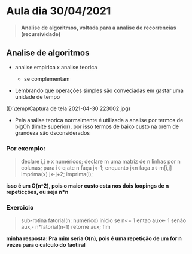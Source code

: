 # Aula dia 30/04/2021
>**Analise de algoritmos, voltada para a analise de recorrencias (recursividade)**

## Analise de algoritmos

* analise empirica x analise teorica
    * se complementam

* Lembrando que operações simples são conveciadas em gastar uma unidade de tempo

(D:\temp\Captura de tela 2021-04-30 223002.jpg)

* Pela analise teorica normalmente é utilizada a analise por termos de bigOh (limite superior), por isso termos de baixo custo na orem  de grandeza são dsconsiderados

### Por exemplo:

> declare i,j e x numéricos;
declare m uma matriz de n linhas por n colunas;
para i<-q ate n faça
    j<-1;
    enquanto j<n faça
        x<-m[i,j]
        imprima(x)
        j<-j+2;
    imprima(i);

**isso é um O(n^2), pois o maior custo esta nos dois loopings de n repeticções, ou seja n*n**

### Exercicio

> sub-rotina fatorial(n: numérico)
inicio
se n<= 1
    entao  aux<- 1
    senão aux,- n*fatorial(n-1)
retorne aux;
fim

**minha resposta: Pra mim seria O(n), pois é uma repetição de um for n vezes para o calculo do faotiral**
